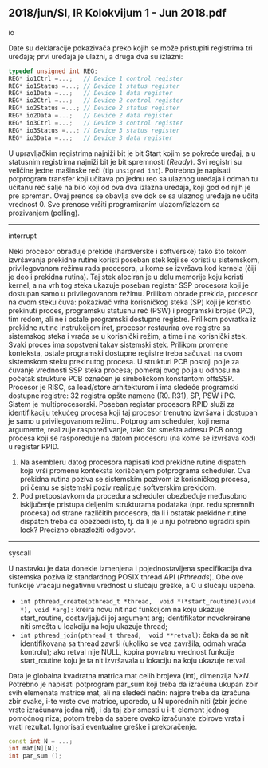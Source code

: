 2018/jun/SI, IR Kolokvijum 1 - Jun 2018.pdf
--------------------------------------------------------------------------------
io

Date su deklaracije pokazivača preko kojih se može pristupiti registrima tri uređaja;  prvi
uređaja je ulazni, a druga dva su izlazni:
```cpp
typedef unsigned int REG;
REG* io1Ctrl =...;   // Device 1 control register
REG* io1Status =...; // Device 1 status register
REG* io1Data =...;   // Device 1 data register
REG* io2Ctrl =...;   // Device 2 control register
REG* io2Status =...; // Device 2 status register
REG* io2Data =...;   // Device 2 data register
REG* io3Ctrl =...;   // Device 3 control register
REG* io3Status =...; // Device 3 status register
REG* io3Data =...;   // Device 3 data register
```
U upravljačkim registrima najniži bit je bit Start kojim se pokreće uređaj,  a u statusnim
registrima najniži bit je bit spremnosti (*Ready*). Svi registri su veličine jedne mašinske reči
(tip `unsigned int`).
Potrebno je napisati potprogram transfer koji učitava po jednu reo sa ulaznog uređaja i
odmah tu učitanu reč šalje na bilo koji od ova dva izlazna uređaja,  koji god od njih je pre
spreman.  Ovaj prenos se obavlja sve dok se sa ulaznog uređaja ne učita vrednost 0.  Sve
prenose vršiti programiranim ulazom/izlazom sa prozivanjem (polling).


--------------------------------------------------------------------------------
interrupt

Neki procesor obrađuje prekide (hardverske i softverske) tako što tokom izvršavanja prekidne
rutine koristi poseban stek koji se koristi u sistemskom,  privilegovanom režimu rada
procesora, u kome se izvršava kod kernela (čiji je deo i prekidna rutina).
Taj stek alociran je u delu memorije koju koristi kernel, a na vrh tog steka ukazuje poseban registar SSP procesora
koji je dostupan samo u privilegovanom režimu.
Prilikom obrade prekida, procesor na ovom steku čuva: pokazivač vrha korisničkog steka (SP)
koji je koristio prekinuti proces, programsku statusnu reč (PSW) i programski brojač (PC),
tim redom, ali ne i ostale programski dostupne registre. Prilikom povratka iz prekidne rutine
instrukcijom iret, procesor restaurira ove registre sa sistemskog steka i vraća se u korisnički
režim, a time i na korisnički stek.
Svaki proces ima sopstveni takav sistemski stek. Prilikom promene konteksta,   ostale
programski dostupne registre treba sačuvati na ovom sistemskom steku prekinutog procesa. U
strukturi PCB postoji polje za čuvanje vrednosti SSP steka procesa; pomeraj ovog polja u
odnosu na početak strukture PCB označen je simboličkom konstantom offsSSP.
Procesor je RISC,  sa load/store arhitekturom i ima sledeće programski dostupne registre: 32
registra opšte namene (R0..R31), SP, PSW i PC.
Sistem je multiprocesorski. Poseban registar procesora RPID služi za identifikaciju tekućeg
procesa koji taj procesor trenutno izvršava i dostupan je samo u privilegovanom režimu.
Potprogram scheduler,  koji nema argumente,  realizuje raspoređivanje,  tako što smešta
adresu PCB onog procesa koji se raspoređuje na datom procesoru (na kome se izvršava kod) u
registar RPID.

1. Na asembleru datog procesora napisati kod prekidne rutine dispatch koja vrši promenu
konteksta korišćenjem potprograma scheduler.  Ova prekidna rutina poziva se sistemskim
pozivom iz korisničkog procesa, pri čemu se sistemski poziv realizuje softverskim prekidom.
2. Pod pretpostavkom da procedura scheduler obezbeđuje međusobno isključenje
pristupa deljenim strukturama podataka (npr.  redu spremnih procesa)  od strane različitih
procesora,  da li i ostatak prekidne rutine dispatch treba da obezbedi isto,  tj.  da li je u nju
potrebno ugraditi spin lock? Precizno obrazložiti odgovor.

--------------------------------------------------------------------------------
syscall

U nastavku je data donekle izmenjena i pojednostavljena specifikacija dva sistemska poziva iz
standardnog POSIX thread API (*Pthreads*). Obe ove funkcije vraćaju negativnu vrednost u
slučaju greške, a 0 u slučaju uspeha.

- `int pthread_create(pthread_t *thread,  void *(*start_routine)(void *), void *arg):` 
kreira novu nit nad funkcijom na koju ukazuje start_routine,
dostavljajući joj argument arg; identifikator novokreirane niti smešta u loakciju na koju
ukazuje thread;
- `int pthread_join(pthread_t thread,  void **retval)`:  čeka da se nit
identifikovana sa thread završi (ukoliko se vea završila,  odmah vraća kontrolu);  ako
retval nije NULL,  kopira povratnu vrednost funkcije start_routine koju je ta nit
izvršavala u lokaciju na koju ukazuje retval.

Data je globalna kvadratna matrica mat celih brojeva (int),  dimenzija *N×N*.  Potrebno je
napisati potprogram par_sum koji treba da izračuna ukupan zbir svih elemenata matrice mat,
ali na sledeći način: najpre treba da izračuna zbir svake, i-te vrste ove matrice, uporedo, u N
uporednih niti (zbir jedne vrste izračunava jedna nit), i da taj zbir smesti u i-ti element jednog
pomoćnog niza;  potom treba da sabere ovako izračunate zbirove vrsta i vrati rezultat.
Ignorisati eventualne greške i prekoračenje.

```cpp
const int N = ...;
int mat[N][N];
int par_sum ();
```
